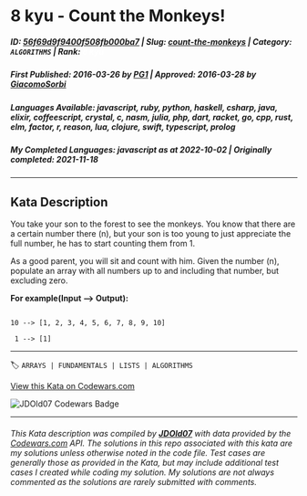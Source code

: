 # 8 kyu - Count the Monkeys!

##### **ID**: [56f69d9f9400f508fb000ba7](https://www.codewars.com/kata/56f69d9f9400f508fb000ba7) | **Slug**: [count-the-monkeys](https://www.codewars.com/kata/56f69d9f9400f508fb000ba7) | **Category**: `ALGORITHMS` | **Rank**: <span style="color:white">8 kyu</span>

##### **First Published**: 2016-03-26 ***by*** [PG1](https://www.codewars.com/users/PG1) | **Approved**: 2016-03-28 ***by*** [GiacomoSorbi](https://www.codewars.com/users/GiacomoSorbi)

##### **Languages Available**: javascript, ruby, python, haskell, csharp, java, elixir, coffeescript, crystal, c, nasm, julia, php, dart, racket, go, cpp, rust, elm, factor, r, reason, lua, clojure, swift, typescript, prolog

##### **My Completed Languages**: javascript ***as at*** 2022-10-02 | **Originally completed**: 2021-11-18

---

## Kata Description


You take your son to the forest to see the monkeys. You know that there are a certain number there (n), but your son is too young to just appreciate the full number, he has to start counting them from 1.



As a good parent, you will sit and count with him. Given the number (n), populate an array with all numbers up to and including that number, but excluding zero.



**For example(Input --> Output):**

```

10 --> [1, 2, 3, 4, 5, 6, 7, 8, 9, 10]

 1 --> [1]

```



---


🏷 `ARRAYS | FUNDAMENTALS | LISTS | ALGORITHMS`


[View this Kata on Codewars.com](https://www.codewars.com/kata/56f69d9f9400f508fb000ba7)

![](https://www.codewars.com/users/jdold07/badges/large "JDOld07 Codewars Badge")

---

###### *This Kata description was compiled by [**JDOld07**](https://tpstech.dev) with data provided by the [Codewars.com](https://www.codewars.com) API.  The solutions in this repo associated with this kata are my solutions unless otherwise noted in the code file.  Test cases are generally those as provided in the Kata, but may include additional test cases I created while coding my solution.  My solutions are not always commented as the solutions are rarely submitted with comments.*
